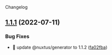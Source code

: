 Changelog

## [1.1.1](https://github.com/nuxtus/nuxtus/compare/v1.1.0...v1.1.1) (2022-07-11)


### Bug Fixes

* :bug: update @nuxtus/generator to 1.1.2 ([fa02fba](https://github.com/nuxtus/nuxtus/commit/fa02fbae0e00b4dc6c59f3336cb321b43e0d7227))
